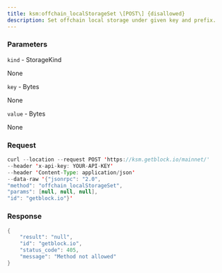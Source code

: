 ```yaml
---
title: ksm:offchain_localStorageSet \[POST\] {disallowed}
description: Set offchain local storage under given key and prefix.
---
```


### Parameters


`kind` - StorageKind

None

`key` - Bytes

None

`value` - Bytes

None

### Request

``` java
curl --location --request POST 'https://ksm.getblock.io/mainnet/' 
--header 'x-api-key: YOUR-API-KEY' 
--header 'Content-Type: application/json' 
--data-raw '{"jsonrpc": "2.0",
"method": "offchain_localStorageSet",
"params": [null, null, null],
"id": "getblock.io"}'
```

###  Response

``` java
{
    "result": "null",
    "id": "getblock.io",
    "status_code": 405,
    "message": "Method not allowed"
}
```

